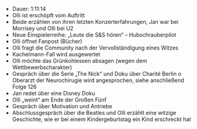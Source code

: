 - Dauer: 1:11:14
- Olli ist erschöpft vom Auftritt
- Beide erzählen von ihren letzten Konzerterfahrungen, Jan war bei Morrisey und Olli bei U2
- Neue Einspielerreihe: „Leute die S&S hören“ – Hubschrauberpilot
- Olli öffnet Fanpost (Bücher)
- Olli fragt die Community nach der Vervollständigung eines Witzes
- Kachelmann-Fall wird ausgewertet
- Olli möchte das Grünkohlessen absagen (wegen dem Wettbewerbscharakter)
- Gespräch über die Serie „The Nick“ und Doku über Charité Berlin
	o	Oberarzt der Neurochirugie wird angesprochen, siehe anschließend Folge 126
- Jan redet über eine Disney Doku
- Olli „weint“ am Ende der Großen Fünf
- Gespräch über Motivation und Antriebe
- Abschlussgespräch über die Beatles und Olli erzählt eine witzige Geschichte, wie er bei einem Kindergeburtstag ein Kind erschreckt hat
